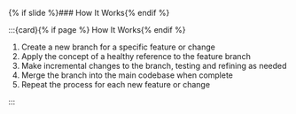 {% if slide %}### How It Works{% endif %}

:::{card}{% if page %} How It Works{% endif %}

1. Create a new branch for a specific feature or change
1. Apply the concept of a healthy reference to the feature branch
1. Make incremental changes to the branch, testing and refining as needed
1. Merge the branch into the main codebase when complete
1. Repeat the process for each new feature or change

:::

